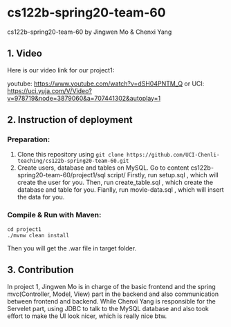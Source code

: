 # cs122b-spring20-team-60
cs122b-spring20-team-60 by Jingwen Mo & Chenxi Yang

## 1. Video
Here is our video link for our project1:


youtube: https://www.youtube.com/watch?v=dSH04PNTM_Q or 
UCI: https://uci.yuja.com/V/Video?v=978719&node=3879060&a=707441302&autoplay=1

## 2. Instruction of deployment

### Preparation:
1. Clone this repository using ``git clone https://github.com/UCI-Chenli-teaching/cs122b-spring20-team-60.git ``
2. Create users, database and tables on MySQL.
Go to content cs122b-spring20-team-60/project1/sql script/
Firstly, run setup.sql , which will create the user for you.
Then, run create_table.sql , which create the database and table for you.
Fianlly, run movie-data.sql , which will insert the data for you.

### Compile & Run with Maven:

```shell
cd project1
./mvnw clean install
```

Then you will get the .war file in target folder.


## 3. Contribution
In project 1, Jingwen Mo is in charge of the basic frontend and the spring mvc(Controller, Model, View) part in the backend and also communication between frontend and backend. While Chenxi Yang is responsible for the Servelet part, using JDBC to talk to the MySQL database and also took effort to make the UI look nicer, which is really nice btw.

